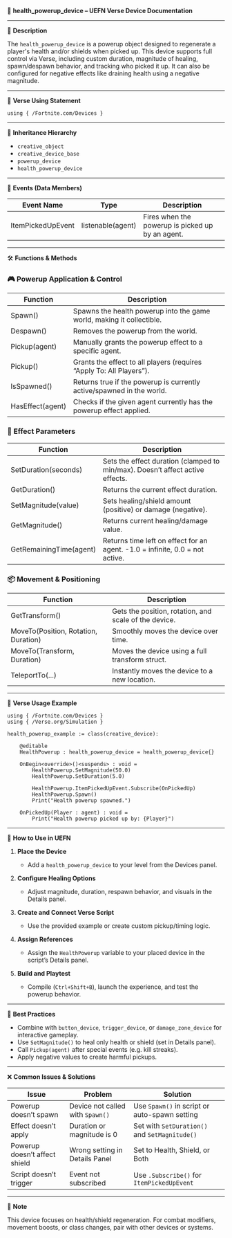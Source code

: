 📘 **health_powerup_device – UEFN Verse Device Documentation**

---

🔹 **Description**

The `health_powerup_device` is a powerup object designed to regenerate a player's health and/or shields when picked up. This device supports full control via Verse, including custom duration, magnitude of healing, spawn/despawn behavior, and tracking who picked it up. It can also be configured for negative effects like draining health using a negative magnitude.

---

🧱 **Verse Using Statement**
```verse
using { /Fortnite.com/Devices }
```

---

🔗 **Inheritance Hierarchy**
- `creative_object`
- `creative_device_base`
- `powerup_device`
- `health_powerup_device`

---

🧩 **Events (Data Members)**

| Event Name         | Type             | Description                                         |
|--------------------|------------------|-----------------------------------------------------|
| ItemPickedUpEvent  | listenable(agent)| Fires when the powerup is picked up by an agent.   |

---

🛠️ **Functions & Methods**

### 🎮 Powerup Application & Control

| Function         | Description                                                              |
|------------------|--------------------------------------------------------------------------|
| Spawn()          | Spawns the health powerup into the game world, making it collectible.    |
| Despawn()        | Removes the powerup from the world.                                      |
| Pickup(agent)    | Manually grants the powerup effect to a specific agent.                  |
| Pickup()         | Grants the effect to all players (requires “Apply To: All Players”).     |
| IsSpawned()      | Returns true if the powerup is currently active/spawned in the world.    |
| HasEffect(agent) | Checks if the given agent currently has the powerup effect applied.      |

### 🧪 Effect Parameters

| Function              | Description                                                                    |
|-----------------------|--------------------------------------------------------------------------------|
| SetDuration(seconds)  | Sets the effect duration (clamped to min/max). Doesn’t affect active effects.  |
| GetDuration()         | Returns the current effect duration.                                           |
| SetMagnitude(value)   | Sets healing/shield amount (positive) or damage (negative).                   |
| GetMagnitude()        | Returns current healing/damage value.                                          |
| GetRemainingTime(agent)| Returns time left on effect for an agent. -1.0 = infinite, 0.0 = not active. |

### 📦 Movement & Positioning

| Function              | Description                                                             |
|-----------------------|-------------------------------------------------------------------------|
| GetTransform()        | Gets the position, rotation, and scale of the device.                   |
| MoveTo(Position, Rotation, Duration) | Smoothly moves the device over time.                       |
| MoveTo(Transform, Duration) | Moves the device using a full transform struct.                   |
| TeleportTo(...)       | Instantly moves the device to a new location.                            |

---

🧰 **Verse Usage Example**
```verse
using { /Fortnite.com/Devices }
using { /Verse.org/Simulation }

health_powerup_example := class(creative_device):

    @editable
    HealthPowerup : health_powerup_device = health_powerup_device{}

    OnBegin<override>()<suspends> : void =
        HealthPowerup.SetMagnitude(50.0)
        HealthPowerup.SetDuration(5.0)

        HealthPowerup.ItemPickedUpEvent.Subscribe(OnPickedUp)
        HealthPowerup.Spawn()
        Print("Health powerup spawned.")

    OnPickedUp(Player : agent) : void =
        Print("Health powerup picked up by: {Player}")
```

---

🔧 **How to Use in UEFN**

1. **Place the Device**
   - Add a `health_powerup_device` to your level from the Devices panel.

2. **Configure Healing Options**
   - Adjust magnitude, duration, respawn behavior, and visuals in the Details panel.

3. **Create and Connect Verse Script**
   - Use the provided example or create custom pickup/timing logic.

4. **Assign References**
   - Assign the `HealthPowerup` variable to your placed device in the script’s Details panel.

5. **Build and Playtest**
   - Compile (`Ctrl+Shift+B`), launch the experience, and test the powerup behavior.

---

🧠 **Best Practices**

- Combine with `button_device`, `trigger_device`, or `damage_zone_device` for interactive gameplay.
- Use `SetMagnitude()` to heal only health or shield (set in Details panel).
- Call `Pickup(agent)` after special events (e.g. kill streaks).
- Apply negative values to create harmful pickups.

---

❌ **Common Issues & Solutions**

| Issue                      | Problem                            | Solution                                    |
|----------------------------|-------------------------------------|---------------------------------------------|
| Powerup doesn’t spawn      | Device not called with `Spawn()`    | Use `Spawn()` in script or auto-spawn setting|
| Effect doesn’t apply       | Duration or magnitude is 0         | Set with `SetDuration()` and `SetMagnitude()`|
| Powerup doesn’t affect shield | Wrong setting in Details Panel     | Set to Health, Shield, or Both               |
| Script doesn’t trigger     | Event not subscribed                | Use `.Subscribe()` for `ItemPickedUpEvent`   |

---

📌 **Note**

This device focuses on health/shield regeneration. For combat modifiers, movement boosts, or class changes, pair with other devices or systems.

